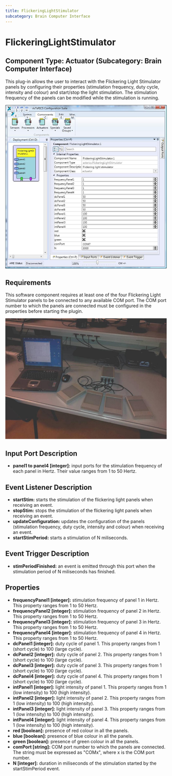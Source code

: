 ```yaml
---
title: FlickeringLightStimulator
subcategory: Brain Computer Interface
---
```


# FlickeringLightStimulator

## Component Type: Actuator (Subcategory: Brain Computer Interface)

This plug-in allows the user to interact with the Flickering Light Stimulator panels by configuring their properties (stimulation frequency, duty cycle, intensity and colour) and start/stop the light stimulation. The stimulation frequency of the panels can be modified while the stimulation is running.

![Screenshot: Flickering Light Stimulator plugin](./img/flickeringlightstimulator.jpg "Screenshot: Flickering Light Stimulator plugin")

## Requirements

This software component requires at least one of the four Flickering Light Stimulator panels to be connected to any available COM port. The COM port number to which the panels are connected must be configured in the properties before starting the plugin.

![Screenshot: Flickering Panels setup](./img/flickeringpanels.jpg "Screenshot: Flickering Panels setup")

## Input Port Description

- **panel1 to panel4 \[integer\]:** input ports for the stimulation frequency of each panel in Hertz. Their value ranges from 1 to 50 Hertz.

## Event Listener Description

- **startStim:** starts the stimulation of the flickering light panels when receiving an event.
- **stopStim:** stops the stimulation of the flickering light panels when receiving an event.
- **updateConfiguration:** updates the configuration of the panels (stimulation frequency, duty cycle, intensity and colour) when receiving an event.
- **startStimPeriod:** starts a stimulation of N miliseconds.

## Event Trigger Description

- **stimPeriodFinished:** an event is emitted through this port when the stimulation period of N miliseconds has finished.

## Properties

- **frequencyPanel1 \[integer\]:** stimulation frequency of panel 1 in Hertz. This property ranges from 1 to 50 Hertz.
- **frequencyPanel2 \[integer\]:** stimulation frequency of panel 2 in Hertz. This property ranges from 1 to 50 Hertz.
- **frequencyPanel3 \[integer\]:** stimulation frequency of panel 3 in Hertz. This property ranges from 1 to 50 Hertz.
- **frequencyPanel4 \[integer\]:** stimulation frequency of panel 4 in Hertz. This property ranges from 1 to 50 Hertz.
- **dcPanel1 \[integer\]:** duty cycle of panel 1. This property ranges from 1 (short cycle) to 100 (large cycle).
- **dcPanel2 \[integer\]:** duty cycle of panel 2. This property ranges from 1 (short cycle) to 100 (large cycle).
- **dcPanel3 \[integer\]:** duty cycle of panel 3. This property ranges from 1 (short cycle) to 100 (large cycle).
- **dcPanel4 \[integer\]:** duty cycle of panel 4. This property ranges from 1 (short cycle) to 100 (large cycle).
- **intPanel1 \[integer\]:** light intensity of panel 1. This property ranges from 1 (low intensity) to 100 (high intensity).
- **intPanel2 \[integer\]:** light intensity of panel 2. This property ranges from 1 (low intensity) to 100 (high intensity).
- **intPanel3 \[integer\]:** light intensity of panel 3. This property ranges from 1 (low intensity) to 100 (high intensity).
- **intPanel4 \[integer\]:** light intensity of panel 4. This property ranges from 1 (low intensity) to 100 (high intensity).
- **red \[boolean\]:** presence of red colour in all the panels.
- **blue \[boolean\]:** presence of blue colour in all the panels.
- **green \[boolean\]:** presence of green colour in all the panels.
- **comPort \[string\]:** COM port number to which the panels are connected. The string must be expressed as "COMx", where x is the COM port number.
- **N \[integer\]:** duration in miliseconds of the stimulation started by the startStimPeriod event.
